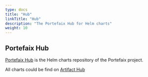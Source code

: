 ```yaml
---
type: docs
title: "Hub"
linkTitle: "Hub"
description: "The Portefaix Hub for Helm charts"
weight: 10
---
```


## Portefaix Hub

[Portefaix Hub](https://charts.portefaix.xyz/) is the Helm charts repository of the Portefaix project.

All charts could be find on [Artifact Hub](https://artifacthub.io/packages/search?repo=portefaix-hub)
